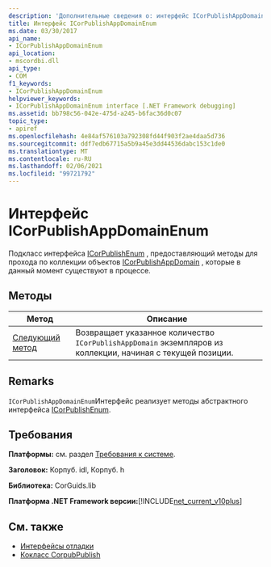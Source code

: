 ```yaml
---
description: 'Дополнительные сведения о: интерфейс ICorPublishAppDomainEnum'
title: Интерфейс ICorPublishAppDomainEnum
ms.date: 03/30/2017
api_name:
- ICorPublishAppDomainEnum
api_location:
- mscordbi.dll
api_type:
- COM
f1_keywords:
- ICorPublishAppDomainEnum
helpviewer_keywords:
- ICorPublishAppDomainEnum interface [.NET Framework debugging]
ms.assetid: bb798c56-042e-475d-a245-b6fac36d0c07
topic_type:
- apiref
ms.openlocfilehash: 4e84af576103a792308fd44f903f2ae4daa5d736
ms.sourcegitcommit: ddf7edb67715a5b9a45e3dd44536dabc153c1de0
ms.translationtype: MT
ms.contentlocale: ru-RU
ms.lasthandoff: 02/06/2021
ms.locfileid: "99721792"
---
```

# <a name="icorpublishappdomainenum-interface"></a>Интерфейс ICorPublishAppDomainEnum

Подкласс интерфейса [ICorPublishEnum](icorpublishenum-interface.md) , предоставляющий методы для прохода по коллекции объектов [ICorPublishAppDomain](icorpublishappdomain-interface.md) , которые в данный момент существуют в процессе.  
  
## <a name="methods"></a>Методы  
  
|Метод|Описание|  
|------------|-----------------|  
|[Следующий метод](icorpublishappdomainenum-next-method.md)|Возвращает указанное количество `ICorPublishAppDomain` экземпляров из коллекции, начиная с текущей позиции.|  
  
## <a name="remarks"></a>Remarks  

 `ICorPublishAppDomainEnum`Интерфейс реализует методы абстрактного интерфейса [ICorPublishEnum](icorpublishenum-interface.md).  
  
## <a name="requirements"></a>Требования  

 **Платформы:** см. раздел [Требования к системе](../../get-started/system-requirements.md).  
  
 **Заголовок:** Корпуб. idl, Корпуб. h  
  
 **Библиотека:** CorGuids.lib  
  
 **Платформа .NET Framework версии:**[!INCLUDE[net_current_v10plus](../../../../includes/net-current-v10plus-md.md)]  
  
## <a name="see-also"></a>См. также

- [Интерфейсы отладки](debugging-interfaces.md)
- [Кокласс CorpubPublish](corpubpublish-coclass.md)
